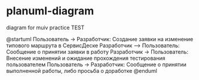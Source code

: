 # planuml-diagram
diagram for muiv practice TEST



@startuml
Пользователь -> Разработчик: Создание заявки на изменение типового маршрута в СервисДеске
Разработчик --> Пользователь: Сообщение о принятии заявки в работу
Разработчик -> Пользователь: Внесение изменений и ожидание прохождения тестирования пользователем
Пользователь -> Разработчик: Сообщение о принятии выполненной работы, либо просьба о доработке
@enduml
